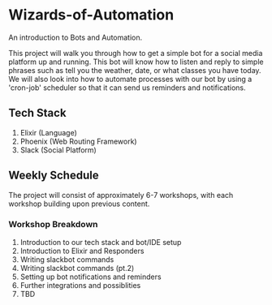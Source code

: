 # Wizards-of-Automation
An introduction to Bots and Automation. 

This project will walk you through how to get a simple bot for a social media platform up and running. This bot will know how to listen and reply to simple phrases such as tell you the weather, date, or what classes you have today. We will also look into how to automate processes with our bot by using a 'cron-job' scheduler so that it can send us reminders and notifications.


## Tech Stack

1. Elixir (Language)
2. Phoenix (Web Routing Framework)
3. Slack (Social Platform)



## Weekly Schedule

The project will consist of approximately 6-7 workshops, with each workshop building upon previous content.

### Workshop Breakdown

1. Introduction to our tech stack and bot/IDE setup
2. Introduction to Elixir and Responders
3. Writing slackbot commands 
4. Writing slackbot commands (pt.2)
5. Setting up bot notifications and reminders
6. Further integrations and possiblities 
7. TBD

 
